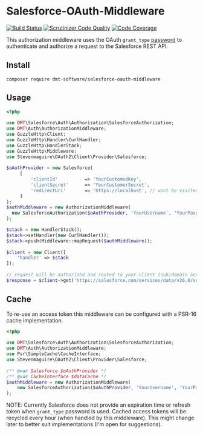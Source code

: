 # Salesforce-OAuth-Middleware

[![Build Status](https://travis-ci.org/dmt-software/salesforce-oauth-middleware.svg?branch=master)](https://travis-ci.org/dmt-software/salesforce-oauth-middleware)
[![Scrutinizer Code Quality](https://scrutinizer-ci.com/g/dmt-software/salesforce-oauth-middleware/badges/quality-score.png?b=master)](https://scrutinizer-ci.com/g/dmt-software/salesforce-oauth-middleware/?branch=master)
[![Code Coverage](https://scrutinizer-ci.com/g/dmt-software/salesforce-oauth-middleware/badges/coverage.png?b=master)](https://scrutinizer-ci.com/g/dmt-software/salesforce-oauth-middleware/?branch=master)

This authorization middleware uses the OAuth `grant_type` [password](https://developer.salesforce.com/docs/atlas.en-us.api_rest.meta/api_rest/intro_understanding_username_password_oauth_flow.htm)
to authenticate and authorize a request to the Salesforce REST API. 

## Install
`composer require dmt-software/salesforce-oauth-middleware`

## Usage

```php
<?php
 
use DMT\Salesforce\Auth\Authorization\SalesforceAuthorization;
use DMT\Auth\AuthorizationMiddleware;
use GuzzleHttp\Client;
use GuzzleHttp\Handler\CurlHandler;
use GuzzleHttp\HandlerStack;
use GuzzleHttp\Middleware;
use Stevenmaguire\OAuth2\Client\Provider\Salesforce;
 
$oAuthProvider = new Salesforce(
     [
         'clientId'          => 'YourCustomedKey',
         'clientSecret'      => 'YourCustomerSecret',
         'redirectUri'       => 'https://localhost', // wont be visited for grant_type password
     ]
);
$authMiddleware = new AuthorizationMiddleware(
  new SalesforceAuthorization($oAuthProvider, 'YourUsername', 'YourPasswordAmdSecret')
);

$stack = new HandlerStack();
$stack->setHandler(new CurlHandler());
$stack->push(Middleware::mapRequest($authMiddleware));
 
$client = new Client([
    'handler' => $stack
]);
 
// request will be authorized and routed to your client (sub)domain according to the instance_url received from OAuth
$response = $client->get('https://salesforce.com/services/data/v26.0/sobjects/Account');
```
## Cache

To re-use an access token this middleware can be configured with a PSR-16 cache implementation.
```php
<?php
 
use DMT\Salesforce\Auth\Authorization\SalesforceAuthorization;
use DMT\Auth\AuthorizationMiddleware;
use Psr\SimpleCache\CacheInterface;
use Stevenmaguire\OAuth2\Client\Provider\Salesforce;
 
/** @var Salesforce $oAuthProvider */
/** @var CacheInterface $dataCache */
$authMiddleware = new AuthorizationMiddleware(
    new SalesforceAuthorization($oAuthProvider, 'YourUsername', 'YourPasswordAmdSecret', $dataCache)
);
``` 
NOTE: Currently Salesforce does not provide an expiration time or refresh token when `grant_type` password is used.
Cached access tokens will be recycled every hour (when handled by this middleware). 
This might change later to better suit implementations (I'm open for suggestions).
